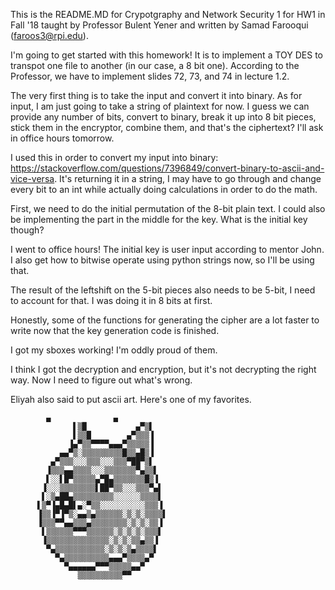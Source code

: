 This is the README.MD for Crypotgraphy and Network Security 1 for HW1 in Fall '18 taught by Professor Bulent Yener and written by Samad Farooqui (faroos3@rpi.edu). 

I'm going to get started with this homework! It is to implement a TOY DES to transpot one file to another (in our case, a 8 bit one). According to the Professor, we have to implement slides 72, 73, and 74 in lecture 1.2. 

The very first thing is to take the input and convert it into binary. As for input, I am just going to take a string of plaintext for now. I guess we can provide any number of bits, convert to binary, break it up into 8 bit pieces, stick them in the encryptor, combine them, and that's the ciphertext? I'll ask in office hours tomorrow. 

I used this in order to convert my input into binary: https://stackoverflow.com/questions/7396849/convert-binary-to-ascii-and-vice-versa. It's returning it in a string, I may have to go through and change every bit to an int while actually doing calculations in order to do the math. 

First, we need to do the initial permutation of the 8-bit plain text. I could also be implementing the part in the middle for the key. What is the initial key though? 

I went to office hours! The initial key is user input according to mentor John. I also get how to bitwise operate using python strings now, so I'll be using that. 

The result of the leftshift on the 5-bit pieces also needs to be 5-bit, I need to account for that. I was doing it in 8 bits at first.


Honestly, some of the functions for generating the cipher are a lot faster to write now that the key generation code is finished. 

I got my sboxes working! I'm oddly proud of them.

I think I got the decryption and encryption, but it's not decrypting the right way. Now I need to figure out what's wrong.

Eliyah also said to put ascii art. Here's one of my favorites. 

            ▄              ▄
                  ▌▒█           ▄▀▒▌
                  ▌▒▒█        ▄▀▒▒▒▐
                 ▐▄▀▒▒▀▀▀▀▄▄▄▀▒▒▒▒▒▐
               ▄▄▀▒░▒▒▒▒▒▒▒▒▒█▒▒▄█▒▐
             ▄▀▒▒▒░░░▒▒▒░░░▒▒▒▀██▀▒▌
            ▐▒▒▒▄▄▒▒▒▒░░░▒▒▒▒▒▒▒▀▄▒▒▌
            ▌░░▌█▀▒▒▒▒▒▄▀█▄▒▒▒▒▒▒▒█▒▐
           ▐░░░▒▒▒▒▒▒▒▒▌██▀▒▒░░░▒▒▒▀▄▌
           ▌░▒▄██▄▒▒▒▒▒▒▒▒▒░░░░░░▒▒▒▒▌
          ▌▒▀▐▄█▄█▌▄░▀▒▒░░░░░░░░░░▒▒▒▐
          ▐▒▒▐▀▐▀▒░▄▄▒▄▒▒▒▒▒▒░▒░▒░▒▒▒▒▌
          ▐▒▒▒▀▀▄▄▒▒▒▄▒▒▒▒▒▒▒▒░▒░▒░▒▒▐
           ▌▒▒▒▒▒▒▀▀▀▒▒▒▒▒▒░▒░▒░▒░▒▒▒▌
           ▐▒▒▒▒▒▒▒▒▒▒▒▒▒▒░▒░▒░▒▒▄▒▒▐
            ▀▄▒▒▒▒▒▒▒▒▒▒▒░▒░▒░▒▄▒▒▒▒▌
              ▀▄▒▒▒▒▒▒▒▒▒▒▄▄▄▀▒▒▒▒▄▀
                ▀▄▄▄▄▄▄▀▀▀▒▒▒▒▒▄▄▀
                   ▒▒▒▒▒▒▒▒▒▒▀▀
